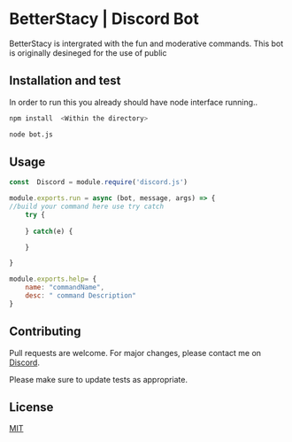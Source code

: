 # BetterStacy | Discord Bot

BetterStacy is intergrated with the fun and moderative commands. This bot is originally desineged for the use of public 

## Installation and test 

In order to run this you already should have node interface running..

```bash
npm install  <Within the directory>

node bot.js
```

## Usage

```javascript
const  Discord = module.require('discord.js')

module.exports.run = async (bot, message, args) => {
//build your command here use try catch
    try {
     
    } catch(e) {

    }

}

module.exports.help= {
    name: "commandName",
    desc: " command Description"
}
```

## Contributing
Pull requests are welcome. For major changes, please contact me on [Discord](https://discordapp.com/users/721964010160783432).

Please make sure to update tests as appropriate.

## License
[MIT](https://choosealicense.com/licenses/mit/)